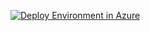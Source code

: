 <p><a href="https://portal.azure.com/#create/Microsoft.Template/uri/https%3A%2F%2Fgithub.com%2FNikCharlebois%2Fazure-quickstart-templates%2Fraw%2Fsharepoint2019-non-ha2F%2Fmaster%2F2019%20-%20SPTechCon%20-%20Austin%2FSharePoint2019%2Fazuredeploy.json"><img src="http://azuredeploy.net/deploybutton.png" alt="Deploy Environment in Azure" /></a>
